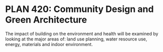 # PLAN 420: Community Design and Green Architecture

The impact of building on the environment and health will be examined by looking at the major areas of: land use planning, water resource use, energy, materials and indoor environment.
